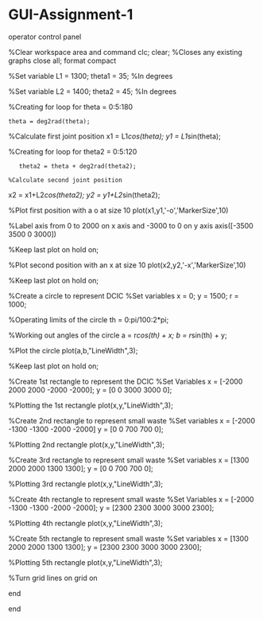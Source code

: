 # GUI-Assignment-1
operator control panel

%Clear workspace area and command
clc;
clear;
%Closes any existing graphs
close all;
format compact

%Set variable
L1 = 1300;
theta1 = 35; %In degrees

%Set variable
L2 = 1400;
theta2 = 45; %In degrees

%Creating for loop
for theta = 0:5:180
    
    theta = deg2rad(theta);
    
   %Calculate first joint position
x1 = L1*cos(theta);
y1 = L1*sin(theta);

%Creating for loop
for theta2 = 0:5:120
    
       theta2 = theta + deg2rad(theta2);
    
    %Calculate second joint position
x2 = x1+L2*cos(theta2);
y2 = y1+L2*sin(theta2);


%Plot first position with a o at size 10
plot(x1,y1,'-o','MarkerSize',10)

%Label axis from 0 to 2000 on x axis and -3000 to 0 on y axis
axis([-3500 3500 0 3000])

%Keep last plot on
hold on;

%Plot second position with an x at size 10
plot(x2,y2,'-x','MarkerSize',10)

%Keep last plot on
hold on;

%Create a circle to represent DCIC
%Set variables
x = 0;
y = 1500;
r = 1000;

%Operating limits of the circle 
th = 0:pi/100:2*pi;

%Working out angles of the circle
a = r*cos(th) + x;
b = r*sin(th) + y;

%Plot the circle
plot(a,b,"LineWidth",3);

%Keep last plot on
hold on;

%Create 1st rectangle to represent the DCIC
%Set Variables
x = [-2000 2000 2000 -2000 -2000];
y = [0 0 3000 3000 0];

%Plotting the 1st rectangle
plot(x,y,"LineWidth",3);

%Create 2nd rectangle to represent small waste
%Set variables
x = [-2000 -1300 -1300 -2000 -2000]
y = [0 0 700 700 0];

%Plotting 2nd rectangle
plot(x,y,"LineWidth",3);

%Create 3rd rectangle to represent small waste
%Set variables
x = [1300 2000 2000 1300 1300];
y = [0 0 700 700 0];

%Plotting 3rd rectangle
plot(x,y,"LineWidth",3);

%Create 4th rectangle to represent small waste
%Set Variables
x = [-2000 -1300 -1300 -2000 -2000];
y = [2300 2300 3000 3000 2300];

%Plotting 4th rectangle
plot(x,y,"LineWidth",3);

%Create 5th rectangle to represent small waste
%Set variables
x = [1300 2000 2000 1300 1300];
y = [2300 2300 3000 3000 2300];

%Plotting 5th rectangle
plot(x,y,"LineWidth",3);

%Turn grid lines on
grid on

end

end
